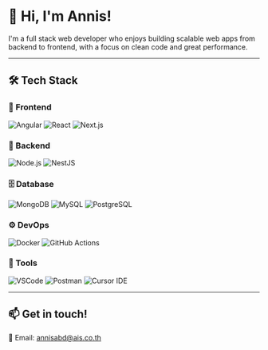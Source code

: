 # 👋 Hi, I'm Annis!

I'm a full stack web developer who enjoys building scalable web apps from backend to frontend, with a focus on clean code and great performance.

---

## 🛠 Tech Stack

### 🚀 Frontend
![Angular](https://img.shields.io/badge/Angular-DD0031?style=flat&logo=angular&logoColor=white)
![React](https://img.shields.io/badge/React-20232A?style=flat&logo=react)
![Next.js](https://img.shields.io/badge/Next.js-000000?style=flat&logo=nextdotjs)

### 🧠 Backend
![Node.js](https://img.shields.io/badge/Node.js-339933?style=flat&logo=nodedotjs)
![NestJS](https://img.shields.io/badge/NestJS-E0234E?style=flat&logo=nestjs)

### 🗄️ Database
![MongoDB](https://img.shields.io/badge/MongoDB-47A248?style=flat&logo=mongodb)
![MySQL](https://img.shields.io/badge/MySQL-4479A1?style=flat&logo=mysql)
![PostgreSQL](https://img.shields.io/badge/PostgreSQL-4169E1?style=flat&logo=postgresql)


### ⚙️ DevOps
![Docker](https://img.shields.io/badge/Docker-2496ED?style=flat&logo=docker)
![GitHub Actions](https://img.shields.io/badge/GitHub_Actions-2088FF?style=flat&logo=githubactions)

### 🧰 Tools
![VSCode](https://img.shields.io/badge/VSCode-007ACC?style=flat&logo=visualstudiocode)
![Postman](https://img.shields.io/badge/Postman-FF6C37?style=flat&logo=postman)
![Cursor IDE](https://img.shields.io/badge/Cursor_IDE-20232A?style=flat&logo=github)

---

## 📫 Get in touch!
📧 Email: [annisabd@ais.co.th](mailto:annisabd@ais.co.th)
